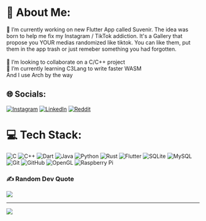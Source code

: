 # 💫 About Me:
🔭 I’m currently working on new Flutter App called Suvenir. The idea was born to help me fix my Instagram / TikTok addiction. It's a Gallery that propose you YOUR medias randomized like tiktok. You can like them, put them in the app trash or just remeber something you had forgotten.  <br><br>👯 I’m looking to collaborate on a C/C++ project<br>🌱 I’m currently learning C3Lang to write faster WASM<br> And I use Arch by the way


## 🌐 Socials:
[![Instagram](https://img.shields.io/badge/Instagram-%23E4405F.svg?logo=Instagram&logoColor=white)](https://instagram.com/ghesbro) [![LinkedIn](https://img.shields.io/badge/LinkedIn-%230077B5.svg?logo=linkedin&logoColor=white)](https://linkedin.com/in/andresbro) [![Reddit](https://img.shields.io/badge/Reddit-%23FF4500.svg?logo=Reddit&logoColor=white)](https://reddit.com/user/Sbrogi) 

# 💻 Tech Stack:
![C](https://img.shields.io/badge/c-%2300599C.svg?style=for-the-badge&logo=c&logoColor=white) ![C++](https://img.shields.io/badge/c++-%2300599C.svg?style=for-the-badge&logo=c%2B%2B&logoColor=white) ![Dart](https://img.shields.io/badge/dart-%230175C2.svg?style=for-the-badge&logo=dart&logoColor=white) ![Java](https://img.shields.io/badge/java-%23ED8B00.svg?style=for-the-badge&logo=openjdk&logoColor=white) ![Python](https://img.shields.io/badge/python-3670A0?style=for-the-badge&logo=python&logoColor=ffdd54) ![Rust](https://img.shields.io/badge/rust-%23000000.svg?style=for-the-badge&logo=rust&logoColor=white) ![Flutter](https://img.shields.io/badge/Flutter-%2302569B.svg?style=for-the-badge&logo=Flutter&logoColor=white) ![SQLite](https://img.shields.io/badge/sqlite-%2307405e.svg?style=for-the-badge&logo=sqlite&logoColor=white) ![MySQL](https://img.shields.io/badge/mysql-4479A1.svg?style=for-the-badge&logo=mysql&logoColor=white) ![Git](https://img.shields.io/badge/git-%23F05033.svg?style=for-the-badge&logo=git&logoColor=white) ![GitHub](https://img.shields.io/badge/github-%23121011.svg?style=for-the-badge&logo=github&logoColor=white) ![OpenGL](https://img.shields.io/badge/OpenGL-%23FFFFFF.svg?style=for-the-badge&logo=opengl) ![Raspberry Pi](https://img.shields.io/badge/-RaspberryPi-C51A4A?style=for-the-badge&logo=Raspberry-Pi)

### ✍️ Random Dev Quote
![](https://quotes-github-readme.vercel.app/api?type=horizontal&theme=tokyonight)

---
[![](https://visitcount.itsvg.in/api?id=AndreSbro03&icon=0&color=3)](https://visitcount.itsvg.in)

<!-- Proudly created with GPRM ( https://gprm.itsvg.in ) -->
